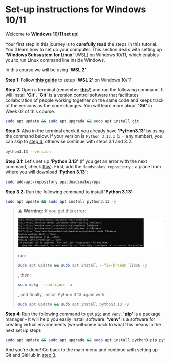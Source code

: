 # Set-up instructions for Windows 10/11

Welcome to **Windows 10/11 set up**!

Your first step in this journey is to **carefully read** the steps in this tutorial. You'll learn how to set up your computer. This section deals with setting up **'Windows Subsystem for Linux'** (WSL) on Windows 10/11, which enables you to run Linux command line inside Windows.

In this course we will be using **'WSL 2'**.

**Step 1:** Follow **[this guide](guides/WSL2_Installation_Guide_for_Windows_10.md#windows-subsystem-for-linux-installation-guide-for-windows-10)** to setup **'WSL 2'** on Windows 10/11.

**<span id="step-2"></span>Step 2:** Open a terminal (remember **[this](guides/WSL2_Installation_Guide_for_Windows_10.md#7-opening-the-wsl-terminal)**!) and run the following command. It will install **'Git'**. **'Git'** is a version control software that facilitates collaboration of people working together on the same code and keeps track of the versions as the code changes. You will learn more about **'Git'** in Week 02 of this course.

```bash
sudo apt update && sudo apt upgrade && sudo apt install git
```

**Step 3:** Also in the terminal check if you already have **'Python3.13'** by using the command below. If your version is `Python 3.13.x` (`x` = any number), you can skip to [step 4](#step-4), otherwise continue with steps 3.1 and 3.2.

```bash
python3.13 --version
```

**Step 3.1:** Let's set up **'Python 3.13'** (if you get an error with the next command, check [this](troubleshooting.md#6-when-setting-up-python-38-i-get-an-error)). First, add the `deadsnakes repository` - a place from where you will download **'Python 3.13'**:

```bash
sudo add-apt-repository ppa:deadsnakes/ppa
```

**Step 3.2:** Run the following command to install **'Python 3.13'**:

```bash
sudo apt update && sudo apt install python3.13 -y
```

> ⚠️ **Warning:** If you get this error:
> 
> ![alt text](media/python-error-example.png)
> 
> run:
> 
> ```bash
> sudo apt update && sudo apt install --fix-broken libc6 -y
> ```
> 
> , then:
> 
> ```bash
> sudo dpkg --configure -a
> ```
> 
> , and finally, install Python 3.13 again with:
>
> ```bash
> sudo apt update && sudo apt install python3.13 -y
> ```

> <!-- If necessary, before reinstallation:
>  
> And then:
>
> ```bash
> sudo dpkg --configure -a
> ```
> -->

**<a id="step-4" style="color: black;">Step 4:</a>** Run the following command to get `pip` and `venv`. **'pip'** is a package manager - it will help you easily install software. **'venv'** is a software for creating virtual environments (we will come back to what this means in the next set up step):

```bash
sudo apt update && sudo apt upgrade && sudo apt install python3-pip python3.13-venv -y
```

And you're done! Go back to the main menu and continue with setting up Git and GitHub in [step 3](../README.md#3-setup-git-and-gitHub_).
